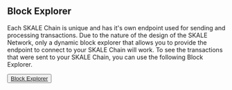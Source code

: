 ## Block Explorer

Each SKALE Chain is unique and has it's own endpoint used for sending and processing transactions. Due to the nature of the design of the SKALE Network, only a dynamic block explorer that allows you to provide the endpoint to connect to your SKALE Chain will work. To see the transactions that were sent to your SKALE Chain, you can use the following Block Explorer.

<button>[Block Explorer](http://explorer.skale.network/)</button>


